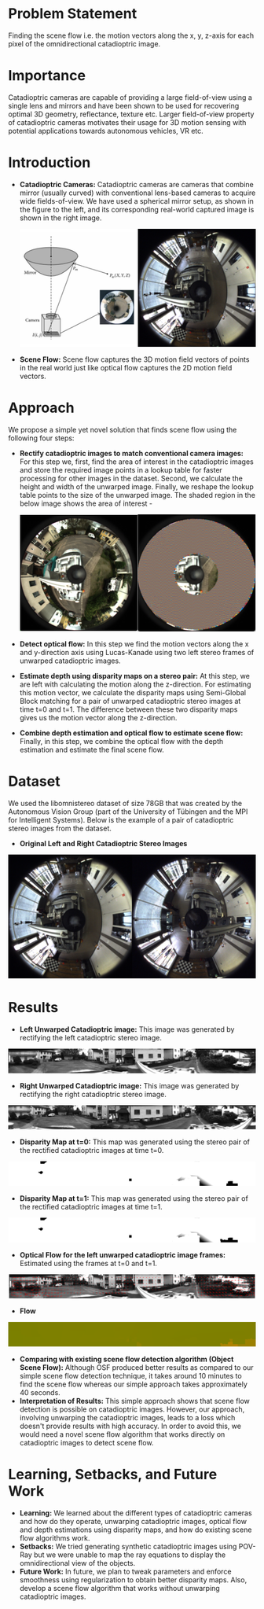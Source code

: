 # Problem Statement
Finding the scene flow i.e. the motion vectors along the x, y, z-axis for each pixel of the omnidirectional catadioptric image. 

# Importance
Catadioptric cameras are capable of providing a large field-of-view using a single lens and mirrors and have been shown to be used for recovering optimal 3D geometry, reflectance, texture etc. Larger field-of-view  property of catadioptric cameras motivates their usage for 3D motion sensing with potential applications towards autonomous vehicles, VR etc. 

# Introduction
 - **Catadioptric Cameras:** Catadioptric cameras are cameras that combine mirror (usually curved) with conventional lens-based cameras to acquire wide fields-of-view. We have used a spherical mirror setup, as shown in the figure to the left, and its corresponding real-world captured image is shown in the right image.
 
   ![alt text](intro_catadioptric.jpg)
 - **Scene Flow:** Scene flow captures the 3D motion field vectors of points in the real world just like optical flow captures the 2D motion field vectors.

# Approach
We propose a simple yet novel solution that finds scene flow using the following four steps:
 - **Rectify catadioptric images to match conventional camera images:** For this step we, first, find the area of interest in the catadioptric images and store the required image points in a lookup table for faster processing for other images in the dataset. Second, we calculate the height and width of the unwarped image. Finally, we reshape the lookup table points to the size of the unwarped image. The shaded region in the below image shows the area of interest - 
 
    ![alt text](original_shaded_image.jpg)
 - **Detect optical flow:** In this step we find the motion vectors along the x and y-direction axis using Lucas-Kanade using two left stereo frames of unwarped catadioptric images.
 - **Estimate depth using disparity maps on a stereo pair:** At this step, we are left with calculating the motion along the z-direction. For estimating this motion vector, we calculate the disparity maps using Semi-Global Block matching for a pair of unwarped catadioptric stereo images at time t=0 and t=1. The difference between these two disparity maps gives us the motion vector along the z-direction.
 - **Combine depth estimation and optical flow to estimate scene flow:** Finally, in this step, we combine the optical flow with the depth estimation and estimate the final scene flow.

# Dataset
We used the libomnistereo dataset of size 78GB that was created by the Autonomous Vision Group (part of the University of Tübingen and the MPI for Intelligent Systems). Below is the example of a pair of catadioptric stereo images from the dataset.
 - **Original Left and Right Catadioptric Stereo Images**
 
 ![alt text](stereo_pair.jpg)

# Results
 - **Left Unwarped Catadioptric image:** This image was generated by rectifying the left catadioptric stereo image.
 
 ![alt text](Panoramic_view_left_0000005000.png)
 - **Right Unwarped Catadioptric image:** This image was generated by rectifying the right catadioptric stereo image.
 
 ![alt text](Panoramic_view_right_0000005000.png)
 - **Disparity Map at t=0:** This map was generated using the stereo pair of the rectified catadioptric images at time t=0. 
 
 ![alt text](disparity_map_0.png)
 - **Disparity Map at t=1:** This map was generated using the stereo pair of the rectified catadioptric images at time t=1. 
 
 ![alt text](disparity_map_1.png)
 - **Optical Flow for the left unwarped catadioptric image frames:** Estimated using the frames at t=0 and t=1.
 
 ![alt text](optical_flow.png)
 - **Flow**
 
 ![alt text](scene_flow.png)
 - **Comparing with existing scene flow detection algorithm (Object Scene Flow):** Although OSF produced better results as compared to our simple scene flow detection technique, it takes around 10 minutes to find the scene flow whereas our simple approach takes approximately 40 seconds. 
 - **Interpretation of Results:** This simple approach shows that scene flow detection is possible on catadioptric images. However, our approach, involving unwarping the catadioptric images, leads to a loss which doesn't provide results with high accuracy. In order to avoid this, we would need a novel scene flow algorithm that works directly on catadioptric images to detect scene flow.
 
# Learning, Setbacks, and Future Work
 - **Learning:** We learned about the different types of catadioptric cameras and how do they operate, unwarping catadioptric images, optical flow and depth estimations using disparity maps, and how do existing scene flow algorithms work.
 - **Setbacks:** We tried generating synthetic catadioptric images using POV-Ray but we were unable to map the ray equations to display the omnidirectional view of the objects.
 - **Future Work:** In future, we plan to tweak parameters and enforce smoothness using regularization to obtain better disparity maps. Also, develop a scene flow algorithm that works without unwarping catadioptric images.

